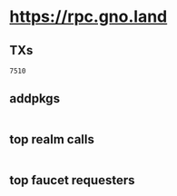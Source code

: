 # https://rpc.gno.land

## TXs
```
7510
```

## addpkgs
```
```

## top realm calls
```
```

## top faucet requesters
```
```

